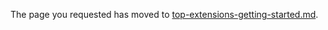 
<!-- TODO:  deprecate this document.  It has been  replaced  by top-extensions-getting-started.md and portalfx-extensions-key-components.md
  -->
The page you requested has moved to [top-extensions-getting-started.md](top-extensions-getting-started.md).
<!--  and [portalfx-extensions-key-components.md](portalfx-extensions-key-components.md).-->